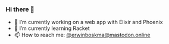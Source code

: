 ### Hi there 👋

- 🔭 I’m currently working on a web app with Elixir and Phoenix
- 🌱 I’m currently learning Racket
- 📫 How to reach me: [@erwinboskma@mastodon.online](https://mastodon.online/@erwinboskma)
